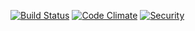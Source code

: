 [![Build Status](https://travis-ci.org/regedarek/kw-app.svg?branch=master)](https://travis-ci.org/regedarek/kw-app)
[![Code Climate](https://codeclimate.com/github/regedarek/kw-app.svg)](https://codeclimate.com/github/regedarek/kw-app)
[![Security](https://hakiri.io/github/regedarek/kw-app/master.svg)](https://hakiri.io/github/regedarek/kw-app/master)
